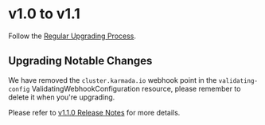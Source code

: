 # v1.0 to v1.1

Follow the [Regular Upgrading Process](./README.md).

## Upgrading Notable Changes

We have removed the `cluster.karmada.io` webhook point in the `validating-config` ValidatingWebhookConfiguration resource, please remember to delete it when you're upgrading.

Please refer to [v1.1.0 Release Notes](https://github.com/karmada-io/karmada/releases/tag/v1.1.0) for more details.
